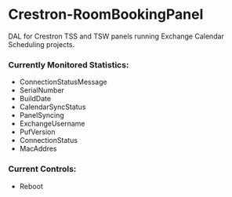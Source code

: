 # Crestron-RoomBookingPanel
DAL for Crestron TSS and TSW panels running Exchange Calendar Scheduling projects.

### Currently Monitored Statistics:
- ConnectionStatusMessage
- SerialNumber
- BuildDate
- CalendarSyncStatus
- PanelSyncing
- ExchangeUsername
- PufVersion
- ConnectionStatus
- MacAddres

### Current Controls:
- Reboot

